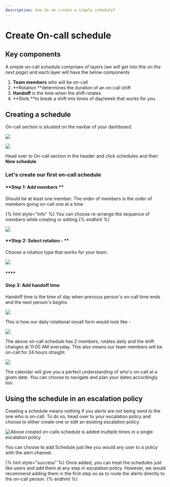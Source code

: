 ```yaml
---
description: How do we create a simple schedule?
---
```


# Create On-call schedule

## Key components

A simple on-call schedule comprises of layers (_we will get into this on the next page_) and each layer will have the below components

1. **Team members** who will be on-call
2. **Rotation **determines the duration of an on-call shift
3. **Handoff** is the time when the shift rotates
4. **Slots **to break a shift into times of day/week that works for you

## Creating a schedule

On-call section is situated on the navbar of your dashboard. 

![](<../.gitbook/assets/oncall-create-1 (1).png>)

![](<../.gitbook/assets/oncall-create-2 (1).png>)

Head over to On-call section in the header and click schedules and then **New schedule**

### Let's create our first on-call schedule

#### **Step 1: Add members **

Should be at least one member. The order of members is the order of members going on-call one at a time. 

{% hint style="info" %}
You can choose re-arrange the sequence of members while creating or editing
{% endhint %}

![](../.gitbook/assets/oncall-members-1.png)

#### **Step 2: Select rotation - **

Choose a rotation type that works for your team. 

![](../.gitbook/assets/oncall-rotation-1.png)

#### ****

#### **Step 3: Add handoff time**

Handoff time is the time of day when previous person's on-call time ends and the next person's begins.

![](../.gitbook/assets/oncall-handoff-1.png)

This is how our daily rotational oncall form would look like - 

![](../.gitbook/assets/oncall-form.png)

The above on-call schedule has 2 members, rotates daily and the shift changes at 11:00 AM everyday. This also means our team members will be on-call for 24 hours straight.  

![](../.gitbook/assets/daily-rotation-example.png)

The calendar will give you a perfect understanding of who's on-call at a given date. You can choose to navigate and plan your dates accordingly too. 

## Using the schedule in an escalation policy

Creating a schedule means nothing if you alerts are not being send to the one who is on-call. To do so, head over to your escalation policy and choose to either create one or edit an existing escalation policy. 

![Above created on-calls schedule is added multiple times in a single escalation policy](<../.gitbook/assets/oncall-escalation (1).png>)

You can choose to add Schedule just like you would any user to a policy with the alert channel. 

{% hint style="success" %}
Once added, you can treat the schedules just like users and add them at any step in escalation policy. However, we would recommend adding them in the first step so as to route the alerts directly to the on-call person.
{% endhint %}
